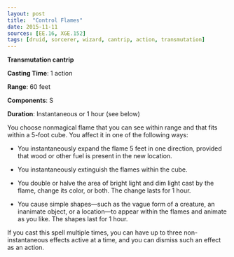 ```yaml
---
layout: post
title:  "Control Flames"
date: 2015-11-11
sources: [EE.16, XGE.152]
tags: [druid, sorcerer, wizard, cantrip, action, transmutation]
---
```


**Transmutation cantrip**

**Casting Time**: 1 action

**Range**: 60 feet

**Components**: S

**Duration**: Instantaneous or 1 hour (see below)

You choose nonmagical flame that you can see within range and that fits within a 5-foot cube. You affect it in one of the following ways:

 * You instantaneously expand the flame 5 feet in one direction, provided that wood or other fuel is present in the new location.

 * You instantaneously extinguish the flames within the cube.

 * You double or halve the area of bright light and dim light cast by the flame, change its color, or both. The change lasts for 1 hour.

 * You cause simple shapes—such as the vague form of a creature, an inanimate object, or a location—to appear within the flames and animate as you like. The shapes last for 1 hour.

If you cast this spell multiple times, you can have up to three non-instantaneous effects active at a time, and you can dismiss such an effect as an action.
